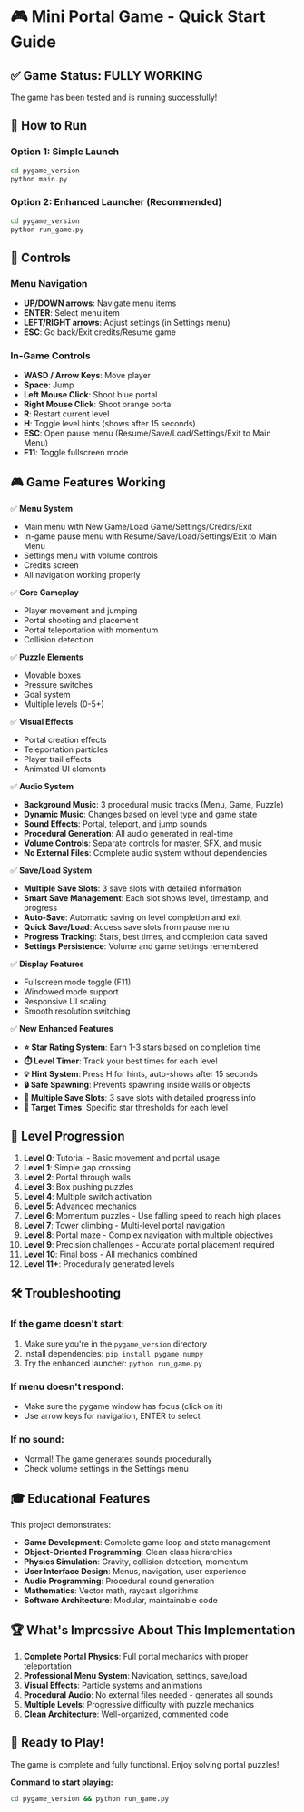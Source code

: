 # 🎮 Mini Portal Game - Quick Start Guide

## ✅ Game Status: FULLY WORKING

The game has been tested and is running successfully!

## 🚀 How to Run

### Option 1: Simple Launch
```bash
cd pygame_version
python main.py
```

### Option 2: Enhanced Launcher (Recommended)
```bash
cd pygame_version
python run_game.py
```

## 🎯 Controls

### Menu Navigation
- **UP/DOWN arrows**: Navigate menu items
- **ENTER**: Select menu item
- **LEFT/RIGHT arrows**: Adjust settings (in Settings menu)
- **ESC**: Go back/Exit credits/Resume game

### In-Game Controls
- **WASD / Arrow Keys**: Move player
- **Space**: Jump
- **Left Mouse Click**: Shoot blue portal
- **Right Mouse Click**: Shoot orange portal
- **R**: Restart current level
- **H**: Toggle level hints (shows after 15 seconds)
- **ESC**: Open pause menu (Resume/Save/Load/Settings/Exit to Main Menu)
- **F11**: Toggle fullscreen mode

## 🎮 Game Features Working

✅ **Menu System**
- Main menu with New Game/Load Game/Settings/Credits/Exit
- In-game pause menu with Resume/Save/Load/Settings/Exit to Main Menu
- Settings menu with volume controls
- Credits screen
- All navigation working properly

✅ **Core Gameplay**
- Player movement and jumping
- Portal shooting and placement
- Portal teleportation with momentum
- Collision detection

✅ **Puzzle Elements**
- Movable boxes
- Pressure switches
- Goal system
- Multiple levels (0-5+)

✅ **Visual Effects**
- Portal creation effects
- Teleportation particles
- Player trail effects
- Animated UI elements

✅ **Audio System**
- **Background Music**: 3 procedural music tracks (Menu, Game, Puzzle)
- **Dynamic Music**: Changes based on level type and game state
- **Sound Effects**: Portal, teleport, and jump sounds
- **Procedural Generation**: All audio generated in real-time
- **Volume Controls**: Separate controls for master, SFX, and music
- **No External Files**: Complete audio system without dependencies

✅ **Save/Load System**
- **Multiple Save Slots**: 3 save slots with detailed information
- **Smart Save Management**: Each slot shows level, timestamp, and progress
- **Auto-Save**: Automatic saving on level completion and exit
- **Quick Save/Load**: Access save slots from pause menu
- **Progress Tracking**: Stars, best times, and completion data saved
- **Settings Persistence**: Volume and game settings remembered

✅ **Display Features**
- Fullscreen mode toggle (F11)
- Windowed mode support
- Responsive UI scaling
- Smooth resolution switching

✅ **New Enhanced Features**
- **⭐ Star Rating System**: Earn 1-3 stars based on completion time
- **⏱️ Level Timer**: Track your best times for each level
- **💡 Hint System**: Press H for hints, auto-shows after 15 seconds
- **🔒 Safe Spawning**: Prevents spawning inside walls or objects
- **💾 Multiple Save Slots**: 3 save slots with detailed progress info
- **🎯 Target Times**: Specific star thresholds for each level

## 🎯 Level Progression

1. **Level 0**: Tutorial - Basic movement and portal usage
2. **Level 1**: Simple gap crossing
3. **Level 2**: Portal through walls  
4. **Level 3**: Box pushing puzzles
5. **Level 4**: Multiple switch activation
6. **Level 5**: Advanced mechanics
7. **Level 6**: Momentum puzzles - Use falling speed to reach high places
8. **Level 7**: Tower climbing - Multi-level portal navigation
9. **Level 8**: Portal maze - Complex navigation with multiple objectives  
10. **Level 9**: Precision challenges - Accurate portal placement required
11. **Level 10**: Final boss - All mechanics combined
12. **Level 11+**: Procedurally generated levels

## 🛠️ Troubleshooting

### If the game doesn't start:
1. Make sure you're in the `pygame_version` directory
2. Install dependencies: `pip install pygame numpy`
3. Try the enhanced launcher: `python run_game.py`

### If menu doesn't respond:
- Make sure the pygame window has focus (click on it)
- Use arrow keys for navigation, ENTER to select

### If no sound:
- Normal! The game generates sounds procedurally
- Check volume settings in the Settings menu

## 🎓 Educational Features

This project demonstrates:
- **Game Development**: Complete game loop and state management
- **Object-Oriented Programming**: Clean class hierarchies
- **Physics Simulation**: Gravity, collision detection, momentum
- **User Interface Design**: Menus, navigation, user experience
- **Audio Programming**: Procedural sound generation
- **Mathematics**: Vector math, raycast algorithms
- **Software Architecture**: Modular, maintainable code

## 🏆 What's Impressive About This Implementation

1. **Complete Portal Physics**: Full portal mechanics with proper teleportation
2. **Professional Menu System**: Navigation, settings, save/load
3. **Visual Effects**: Particle systems and animations
4. **Procedural Audio**: No external files needed - generates all sounds
5. **Multiple Levels**: Progressive difficulty with puzzle mechanics
6. **Clean Architecture**: Well-organized, commented code

## 🎉 Ready to Play!

The game is complete and fully functional. Enjoy solving portal puzzles!

**Command to start playing:**
```bash
cd pygame_version && python run_game.py
```